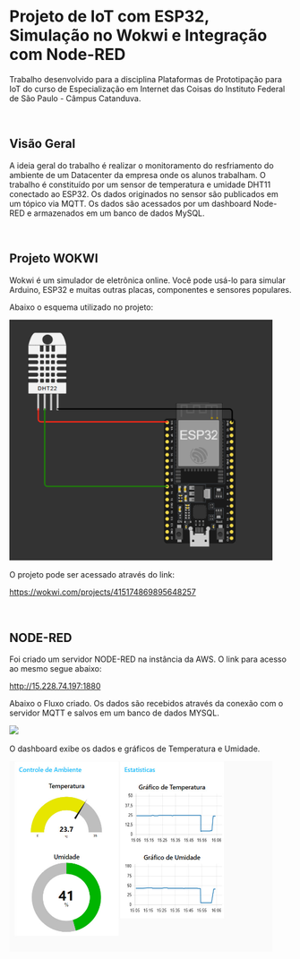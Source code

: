 # Projeto de IoT com ESP32, Simulação no Wokwi e Integração com Node-RED

Trabalho desenvolvido para a disciplina Plataformas de Prototipação para IoT do curso de Especialização em Internet das Coisas do Instituto Federal de São Paulo - Câmpus Catanduva.

<br>

## Visão Geral

A ideia geral do trabalho é realizar o monitoramento do resfriamento do ambiente de um Datacenter da empresa onde os alunos trabalham.
O trabalho é constituído por um sensor de temperatura e umidade DHT11 conectado ao ESP32. Os dados originados no sensor são publicados em um tópico via MQTT. Os dados são acessados por um dashboard Node-RED e armazenados em um banco de dados MySQL.

<br>

## Projeto WOKWI

Wokwi é um simulador de eletrônica online. Você pode usá-lo para simular Arduino, ESP32 e muitas outras placas, componentes e sensores populares.

Abaixo o esquema utilizado no projeto:

<img width="470" src="/Imagens/wokwi-project.png">

O projeto pode ser acessado através do link:

https://wokwi.com/projects/415174869895648257

<br>

## NODE-RED

Foi criado um servidor NODE-RED na instância da AWS. O link para acesso ao mesmo segue abaixo:

http://15.228.74.197:1880

Abaixo o Fluxo criado.
Os dados são recebidos através da conexão com o servidor MQTT e salvos em um banco de dados MYSQL.

<img width="470" src="/Imagens/.png">

O dashboard exibe os dados e gráficos de Temperatura e Umidade.

<img width="470" src="/Imagens/nodered-controles.jpeg">
